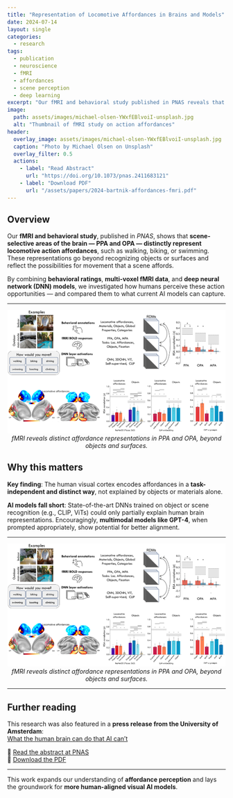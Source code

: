 ```yaml
---
title: "Representation of Locomotive Affordances in Brains and Models"
date: 2024-07-14
layout: single
categories:
  - research
tags:
  - publication
  - neuroscience
  - fMRI
  - affordances
  - scene perception
  - deep learning
excerpt: "Our fMRI and behavioral study published in PNAS reveals that human visual cortex distinctly represents locomotive affordances in scenes—beyond what current DNNs can model."
image:
  path: assets/images/michael-olsen-YWxfEBlvoiI-unsplash.jpg
  alt: "Thumbnail of fMRI study on action affordances"
header:
  overlay_image: assets/images/michael-olsen-YWxfEBlvoiI-unsplash.jpg
  caption: "Photo by Michael Olsen on Unsplash"
  overlay_filter: 0.5
  actions:
    - label: "Read Abstract"
      url: "https://doi.org/10.1073/pnas.2411683121"
    - label: "Download PDF"
      url: "/assets/papers/2024-bartnik-affordances-fmri.pdf"
---
```


## Overview  
Our **fMRI and behavioral study**, published in *PNAS*, shows that **scene-selective areas of the brain — PPA and OPA — distinctly represent locomotive action affordances**, such as walking, biking, or swimming. These representations go beyond recognizing objects or surfaces and reflect the possibilities for movement that a scene affords.  

By combining **behavioral ratings**, **multi-voxel fMRI data**, and **deep neural network (DNN) models**, we investigated how humans perceive these action opportunities — and compared them to what current AI models can capture.  

---
<p align="center">
  <img src="/assets/images/fmri_website_image.png" alt="fMRI overview of affordance representations" width="1000"><br>
  <em>fMRI reveals distinct affordance representations in PPA and OPA, beyond objects and surfaces.</em>
</p>

## Why this matters  
 **Key finding**: The human visual cortex encodes affordances in a **task-independent and distinct way**, not explained by objects or materials alone.  

 **AI models fall short**: State-of-the-art DNNs trained on object or scene recognition (e.g., CLIP, ViTs) could only partially explain human brain representations. Encouragingly, **multimodal models like GPT-4**, when prompted appropriately, show potential for better alignment.  

---

<p align="center">
  <img src="/assets/images/fmri_website_image.png" alt="fMRI overview of affordance representations" width="1000"><br>
  <em>fMRI reveals distinct affordance representations in PPA and OPA, beyond objects and surfaces.</em>
</p>

---

## Further reading  
This research was also featured in a **press release from the University of Amsterdam**:  
 [What the human brain can do that AI can’t](https://www.uva.nl/en/content/news/press-releases/2025/06/what-the-human-brain-can-do-that-ai-cant.html)  

🔗 [Read the abstract at PNAS](https://doi.org/10.1073/pnas.2411683121)  
📄 [Download the PDF](/assets/papers/2024-bartnik-affordances-fmri.pdf)  

---

This work expands our understanding of **affordance perception** and lays the groundwork for **more human-aligned visual AI models**.  
